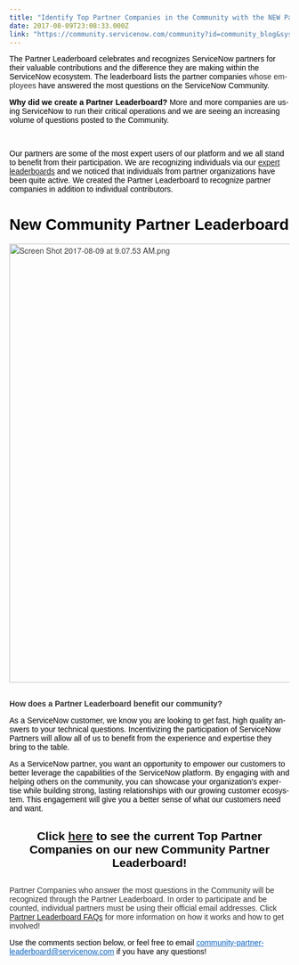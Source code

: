 ```yaml
---
title: "Identify Top Partner Companies in the Community with the NEW Partner Leaderboard"
date: 2017-08-09T23:08:33.000Z
link: "https://community.servicenow.com/community?id=community_blog&sys_id=73fde62ddbd0dbc01dcaf3231f961991"
---
```

<p class="SCXW11649137 Paragraph" style="font-family: arial, sans-serif; color: windowtext;"><span style="font-weight: inherit; font-style: inherit; font-family: arial, helvetica, sans-serif;"><span class="SCXW11649137 TextRun" lang="EN-US" style="font-weight: inherit; font-style: inherit; font-family: inherit;">The Partner Leaderboard </span><span class="SCXW11649137 TextRun" lang="EN-US" style="font-weight: inherit; font-style: inherit; font-family: inherit;">celebrates and recognizes </span><span class="SCXW11649137 TextRun" lang="EN-US" style="font-weight: inherit; font-style: inherit; font-family: inherit;">ServiceNow</span><span class="SCXW11649137 TextRun" lang="EN-US" style="font-weight: inherit; font-style: inherit; font-family: inherit;"> partners for their valuable contributions and the difference they are making </span><span class="SCXW11649137 TextRun" lang="EN-US" style="font-weight: inherit; font-style: inherit; font-family: inherit;">within</span><span class="SCXW11649137 TextRun" lang="EN-US" style="font-weight: inherit; font-style: inherit; font-family: inherit;"> the</span><span class="SCXW11649137 TextRun" lang="EN-US" style="font-weight: inherit; font-style: inherit; font-family: inherit;"> </span><span class="SCXW11649137 TextRun" lang="EN-US" style="font-weight: inherit; font-style: inherit; font-family: inherit;">ServiceNow</span><span class="SCXW11649137 TextRun" lang="EN-US" style="font-weight: inherit; font-style: inherit; font-family: inherit;"> </span><span class="SCXW11649137 TextRun" lang="EN-US" style="font-weight: inherit; font-style: inherit; font-family: inherit;">ecosystem</span><span class="SCXW11649137 TextRun" lang="EN-US" style="font-weight: inherit; font-style: inherit; font-family: inherit;">. </span><span class="SCXW11649137 TextRun" lang="EN-US" style="font-weight: inherit; font-style: inherit; font-family: inherit;">The </span><span class="SCXW11649137 TextRun" lang="EN-US" style="font-weight: inherit; font-style: inherit; font-family: inherit;">leaderboard</span><span class="SCXW11649137 TextRun" lang="EN-US" style="font-weight: inherit; font-style: inherit; font-family: inherit;"> lists the partner</span><span class="SCXW11649137 TextRun" lang="EN-US" style="font-weight: inherit; font-style: inherit; font-family: inherit;"> </span><span class="SCXW11649137 TextRun" lang="EN-US" style="font-weight: inherit; font-style: inherit; font-family: inherit; color: windowtext;">companies</span><span class="SCXW11649137 TextRun" lang="EN-US" style="font-weight: inherit; font-style: inherit; font-family: inherit; color: windowtext;"> </span><span class="SCXW11649137 TextRun" lang="EN-US" style="font-weight: inherit; font-style: inherit; font-family: inherit;"><span style="font-weight: inherit; font-style: inherit; font-family: inherit; color: #303030;">whose employees </span>have answered the most questions on the </span><span class="SCXW11649137 TextRun" lang="EN-US" style="font-weight: inherit; font-style: inherit; font-family: inherit;">ServiceNow</span><span class="SCXW11649137 TextRun" lang="EN-US" style="font-weight: inherit; font-style: inherit; font-family: inherit;"> Community.</span></span></p><p class="SCXW11649137 Paragraph"></p><p class="SCXW11649137 Paragraph" style="font-family: arial, sans-serif; color: windowtext;"><span style="font-weight: inherit; font-family: inherit; font-style: inherit;"><strong><span class="SCXW11649137 TextRun" lang="EN-US" style="font-style: inherit; font-family: inherit;">Why </span><span class="SCXW11649137 TextRun" lang="EN-US" style="font-style: inherit; font-family: inherit;">did we create a Partner Leaderboard</span></strong><span class="SCXW11649137 TextRun" lang="EN-US" style="font-weight: inherit; font-style: inherit; font-family: inherit;"><strong>? </strong></span></span><span style="font-weight: inherit; font-family: inherit; font-style: inherit;"><span class="SCXW11649137 TextRun" lang="EN-US" style="font-weight: inherit; font-style: inherit; font-family: inherit;">More and more companies are using ServiceNow to run their critical operations</span><span class="SCXW11649137 TextRun" lang="EN-US" style="font-weight: inherit; font-style: inherit; font-family: inherit;"> and we are seeing an increasing volume of questions posted to the Community</span><span class="SCXW11649137 TextRun" lang="EN-US" style="font-weight: inherit; font-style: inherit; font-family: inherit;">.</span></span></p><p class="SCXW11649137 Paragraph" style="font-family: arial, sans-serif; color: windowtext;"><span style="font-weight: inherit; font-style: inherit; font-family: arial, helvetica, sans-serif;"><span class="DragDrop BlobObject SCXW11649137 WACImageContainer" style="font-weight: inherit; font-style: inherit; font-family: inherit;"><span class="WACAltTextDescribedBy SCXW11649137" style="font-weight: inherit; font-style: inherit; font-family: inherit;"></span><br/></span><span class="EmptyTextRun SCXW11649137 TextRun" lang="EN-US" style="font-weight: inherit; font-style: inherit; font-family: inherit;"></span></span></p><p class="SCXW11649137 Paragraph" style="font-family: arial, sans-serif; color: windowtext;"><span style="font-weight: inherit; font-style: inherit; font-family: arial, helvetica, sans-serif;"><span class="SCXW11649137 TextRun" lang="EN-US" style="font-weight: inherit; font-style: inherit; font-family: inherit;">Our partners are some of the most expert users of our platform and we all stand </span><span class="SCXW11649137 TextRun" lang="EN-US" style="font-weight: inherit; font-style: inherit; font-family: inherit;">to benefit from their participation. We are recognizing individuals via our <a title="mmunity.servicenow.com/community/experts-corner/top-contributors" href="/community?id=community_static&sys_id=dbc3be65dbdc5bc0b322f4621f961993">expert leaderboards</a> and we noticed that individuals from partner organizations have been quite active. We created the Partner Leaderboard to recognize partner companies </span><span class="SCXW11649137 TextRun" lang="EN-US" style="font-weight: inherit; font-style: inherit; font-family: inherit;">in </span><span class="SCXW11649137 TextRun" lang="EN-US" style="font-weight: inherit; font-style: inherit; font-family: inherit;">addition</span><span class="SCXW11649137 TextRun" lang="EN-US" style="font-weight: inherit; font-style: inherit; font-family: inherit;"> to individual contributors</span><span class="SCXW11649137 TextRun" lang="EN-US" style="font-weight: inherit; font-style: inherit; font-family: inherit;">.</span></span></p><p class="SCXW11649137 Paragraph" style="font-family: arial, sans-serif; color: windowtext;"></p><h1 class="SCXW11649137 Paragraph" style="font-family: 'helvetica neue', helvetica, sans-serif; color: windowtext; text-align: left;"><span style="font-weight: inherit; font-style: inherit; font-family: arial, helvetica, sans-serif;"><span class="SCXW11649137 TextRun" lang="EN-US" style="font-weight: inherit; font-style: inherit; font-family: inherit;">New Community Partner Leaderboard</span></span></h1><p class="SCXW11649137 Paragraph" style="font-family: arial, sans-serif; color: windowtext;"><img   alt="Screen Shot 2017-08-09 at 9.07.53 AM.png" class="image-1 jive-image" src="580a9186db98130468c1fb651f96191f.iix" style="color: #3d3d3d; font-family: 'Helvetica Neue', Helvetica, Arial, 'Lucida Grande', sans-serif; font-size: 14px; width: 620px; height: 788px; display: block; margin-left: auto; margin-right: auto;"/></p><p class="SCXW11649137 Paragraph" lang="EN-US" style="font-family: arial, sans-serif; color: windowtext;"><span style="font-weight: inherit; font-style: inherit; font-family: arial, helvetica, sans-serif;"><span class="EmptyTextRun SCXW11649137 TextRun" lang="EN-US" style="font-weight: inherit; font-style: inherit; font-family: inherit;"></span><span class="LineBreakBlob DragDrop BlobObject SCXW11649137" style="font-weight: inherit; font-style: inherit; font-family: inherit;"><span class="SCXW11649137" style="font-weight: inherit; font-style: inherit; font-family: inherit;"></span><br class="SCXW11649137"/></span><span style="font-weight: inherit; font-style: inherit; font-family: inherit; color: #eb7a3d;"><span class="SCXW11649137 TextRun" lang="EN-US" style="font-weight: bold; font-style: inherit; font-family: inherit;"></span></span><span style="font-weight: inherit; font-style: inherit; font-family: inherit; color: #303030;"><span class="SCXW11649137 TextRun" lang="EN-US" style="font-weight: bold; font-style: inherit; font-family: inherit;">How does a Partner Leaderboard benefit our community?</span></span><span class="SCXW11649137 EOP" data-ccp-props="{&quot;335551550&quot;:1,&quot;335551620&quot;:1,&quot;335559739&quot;:160,&quot;335559740&quot;:259}" style="font-weight: inherit; font-style: inherit; font-family: inherit;"></span></span></p><p class="SCXW11649137 Paragraph" lang="EN-US" style="font-family: arial, sans-serif; color: windowtext;"><span style="font-weight: inherit; font-style: inherit; font-family: arial, helvetica, sans-serif;">As a ServiceNow customer, we know you are looking to get fast, high quality answers to your technical questions. Incentivizing the participation of ServiceNow Partners will allow all of us to benefit from the experience and expertise they bring to the table.</span></p><p class="SCXW11649137 Paragraph" lang="EN-US"></p><p class="SCXW11649137 Paragraph" lang="EN-US" style="font-family: arial, sans-serif; color: windowtext;"><span style="font-weight: inherit; font-style: inherit; font-family: arial, helvetica, sans-serif;"><span class="SCXW11649137 TextRun" lang="EN-US" style="font-weight: inherit; font-style: inherit; font-family: inherit;">As a ServiceNow partner, you want an opportunity to empower our customers to better leverage the capabilities of the ServiceNow platform. By engaging with and helping others on the community, you can showcase your organization's expertise while building strong, lasting relationships with our growing customer ecosystem. This engagement will give you a better sense of what our customers need and want.</span><span class="SCXW11649137 EOP" data-ccp-props="{}" style="font-weight: inherit; font-style: inherit; font-family: inherit;"></span></span></p><p class="SCXW11649137 Paragraph" lang="EN-US"></p><h2 class="SCXW11649137 Paragraph" lang="EN-US" style="font-family: 'helvetica neue', helvetica, sans-serif; color: windowtext; text-align: center;"><span style="font-style: inherit; font-family: arial, helvetica, sans-serif;"><span class="SCXW11649137 TextRun" lang="EN-US" style="font-style: inherit; font-family: inherit;"><span class="SCXW11649137 TextRun" lang="EN-US" style="font-style: inherit; font-family: inherit;">Click <a title="mmunity.servicenow.com/docs/DOC-7360" href="/community?id=community_article&sys_id=4a2c6261dbd0dbc01dcaf3231f961917">here</a></span><span class="SCXW11649137 TextRun" lang="EN-US" style="font-style: inherit; font-family: inherit;"> to see the current</span><span class="SCXW11649137 TextRun" lang="EN-US" style="font-style: inherit; font-family: inherit;"> Top Partner Companies on our new Community Partner Leaderboard!</span></span></span></h2><h2 class="SCXW11649137 Paragraph" lang="EN-US" style="font-family: 'helvetica neue', helvetica, sans-serif; color: windowtext;"></h2><p class="SCXW11649137 Paragraph" lang="EN-US"><span style="color: #303030; font-family: arial, helvetica, sans-serif;">Partner Companies who answer the most questions in the Community will be recognized through the Partner Leaderboard. In order to participate and be counted, individual partners must be using their official email addresses. Click <a title="mmunity.servicenow.com/docs/DOC-7356" href="/community?id=community_article&sys_id=0e2d66e5dbd0dbc01dcaf3231f9619c5">Partner Leaderboard FAQs</a> for more information on how it works and how to get involved! <br/></span></p><p class="SCXW11649137 Paragraph" lang="EN-US"></p><p class="SCXW11649137 Paragraph" lang="EN-US" style="font-family: arial, sans-serif; color: windowtext;"><span style="font-weight: inherit; font-style: inherit; font-family: arial, helvetica, sans-serif;"><span class="SCXW11649137 TextRun" lang="EN-US" style="font-weight: inherit; font-style: inherit; font-family: inherit;">Use the comments section below, or feel free to email </span><a class="jive-link-email-small" href="mailto:community-partner-leaderboard@servicenow.com" style="font-weight: inherit; font-style: inherit; font-family: inherit; color: #3778c7;"><span class="Underlined SCXW11649137 TextRun" lang="EN-US" style="font-weight: inherit; font-style: inherit; font-family: inherit; color: #0563c1;"><span class="NormalTextRun SCXW11649137" style="font-weight: inherit; font-style: inherit; font-family: inherit; background-color: inherit;">community-partner-leaderboard@servicenow.com</span></span></a><span class="SCXW11649137 TextRun" lang="EN-US" style="font-weight: inherit; font-style: inherit; font-family: inherit;"> if you have any questions!</span></span></p>